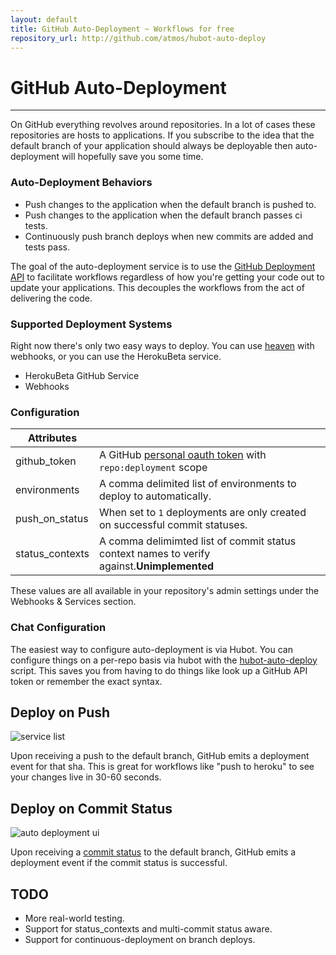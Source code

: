```yaml
---
layout: default
title: GitHub Auto-Deployment ~ Workflows for free
repository_url: http://github.com/atmos/hubot-auto-deploy
---
```


# GitHub Auto-Deployment
<hr/>

On GitHub everything revolves around repositories. In a lot of cases these repositories are hosts to applications. If you subscribe to the idea that the default branch of your application should always be deployable then auto-deployment will hopefully save you some time.

### Auto-Deployment Behaviors

* Push changes to the application when the default branch is pushed to.
* Push changes to the application when the default branch passes ci tests.
* Continuously push branch deploys when new commits are added and tests pass.

The goal of the auto-deployment service is to use the [GitHub Deployment API](https://developer.github.com/v3/repos/deployments/) to facilitate workflows regardless of how you're getting your code out to update your applications. This decouples the workflows from the act of delivering the code.

### Supported Deployment Systems

Right now there's only two easy ways to deploy. You can use [heaven](https://github.com/atmos/heaven) with webhooks, or you can use the HerokuBeta service.

* HerokuBeta GitHub Service
* Webhooks

### Configuration

| Attributes       |                                                 |
|------------------|-------------------------------------------------|
| github_token     | A GitHub [personal oauth token]() with `repo:deployment` scope |
| environments     | A comma delimited list of environments to deploy to automatically. |
| push_on_status   | When set to `1` deployments are only created on successful commit statuses. |
| status_contexts  | A comma delimimted list of commit status context names to verify against.<b>Unimplemented</b>|

These values are all available in your repository's admin settings under the Webhooks & Services section.

### Chat Configuration

The easiest way to configure auto-deployment is via Hubot. You can configure things on a per-repo basis via hubot with the [hubot-auto-deploy](https://github.com/atmos/hubot-auto-deploy) script. This saves you from having to do things like look up a GitHub API token or remember the exact syntax.

## Deploy on Push

<img src="https://cloud.githubusercontent.com/assets/704696/3698478/df9d14ee-13c2-11e4-9f76-7b5a0da624da.jpg" alt="service list" />

Upon receiving a push to the default branch, GitHub emits a deployment event for that sha. This is great for workflows like "push to heroku" to see your changes live in 30-60 seconds.

## Deploy on Commit Status

<img src="https://cloud.githubusercontent.com/assets/704696/3698492/3942dc04-13c3-11e4-9737-f2b69b5f49bb.jpg" alt="auto deployment ui" />

Upon receiving a [commit status](https://developer.github.com/v3/repos/statuses/) to the default branch, GitHub emits a deployment event if the commit status is successful.

## TODO

* More real-world testing.
* Support for status_contexts and multi-commit status aware.
* Support for continuous-deployment on branch deploys.
